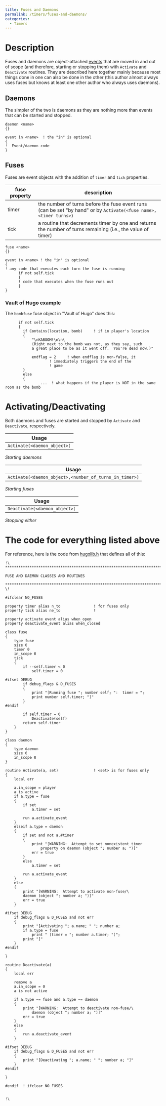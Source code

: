 ```yaml
---
title: Fuses and Daemons
permalink: /timers/fuses-and-daemons/
categories: 
  - Timers
---
```


# Description

Fuses and daemons are object-attached [events](/timers/events/) that
are moved in and out of scope (and therefore, starting or stopping them)
with `Activate` and `Deactivate`
routines. They are described here together mainly because most things
done in one can also be done in the other (this author almost always
uses fuses but knows at least one other author who always uses daemons).

## Daemons

The simpler of the two is daemons as they are nothing more than events
that can be started and stopped.

    daemon <name>
    {}

    event in <name>  ! the "in" is optional
    {
    !  Event/daemon code
    }

## Fuses

Fuses are event objects with the addition of `timer` and `tick`
properties.

| fuse property | description                                                                                                           |
|---------------|-----------------------------------------------------------------------------------------------------------------------|
| timer         | the number of turns before the fuse event runs (can be set "by hand" or by `Activate(<fuse name>, <timer turns>)`     |
| tick          | a routine that decrements timer by one and returns the number of turns remaining (i.e., the value of timer)           |

    fuse <name>
    {}

    event in <name> ! the "in" is optional
    {
    ! any code that executes each turn the fuse is running
          if not self.tick
          {
          ! code that executes when the fuse runs out
          }
    }

### Vault of Hugo example

The `bombfuse` fuse object in "Vault of Hugo" does this:

          if not self.tick
          {
            if Contains(location, bomb)     ! if in player's location
            {
                "\nKABOOM!\n\n\
                (Right next to the bomb was not, as they say, such
                a great place to be as it went off.  You're dead now.)"

                endflag = 2     ! when endflag is non-false, it
                        ! immediately triggers the end of the
                        ! game
            }
            else
            {
                    ...  ! what happens if the player is NOT in the same room as the bomb

# Activating/Deactivating

Both daemons and fuses are started and stopped by `Activate` and
`Deactivate`, respectively.

| Usage                         |
|-------------------------------|
| `Activate(<daemon_object>)` |

*Starting daemons*

| Usage                                                      |
|------------------------------------------------------------|
| `Activate(<daemon_object>,<number_of_turns_in_timer>)` |

*Starting fuses*

| Usage                           |
|---------------------------------|
| `Deactivate(<daemon_object>)` |

*Stopping either*

# The code for everything listed above

For reference, here is the code from [hugolib.h](/library/hugolib.h/)
that defines all of this:

    !\
    *****************************************************************************

    FUSE AND DAEMON CLASSES AND ROUTINES

    *****************************************************************************
    \!

    #ifclear NO_FUSES

    property timer alias n_to               ! for fuses only
    property tick alias ne_to               !

    property activate_event alias when_open
    property deactivate_event alias when_closed

    class fuse
    {
        type fuse
        size 0
        timer 0
        in_scope 0
        tick
        {
            if --self.timer < 0
                self.timer = 0

    #ifset DEBUG
            if debug_flags & D_FUSES
            {
                print "[Running fuse "; number self; ":  timer = ";
                print number self.timer; "]"
            }
    #endif

            if self.timer = 0
                Deactivate(self)
            return self.timer
        }
    }

    class daemon
    {
        type daemon
        size 0
        in_scope 0
    }

    routine Activate(a, set)                ! <set> is for fuses only
    {
        local err

        a.in_scope = player
        a is active
        if a.type = fuse
        {
            if set
                a.timer = set

            run a.activate_event
        }
        elseif a.type = daemon
        {
            if set and not a.#timer
            {
                print "[WARNING:  Attempt to set nonexistent timer
                    property on daemon (object "; number a; ")]"
                err = true
            }
            else
                a.timer = set

            run a.activate_event
        }
        else
        {
            print "[WARNING:  Attempt to activate non-fuse/\
            daemon (object "; number a; ")]"
            err = true
        }

    #ifset DEBUG
        if debug_flags & D_FUSES and not err
        {
            print "[Activating "; a.name; " "; number a;
            if a.type = fuse
                print " (timer = "; number a.timer; ")";
            print "]"
        }
    #endif

    }

    routine Deactivate(a)
    {
        local err

        remove a
        a.in_scope = 0
        a is not active

        if a.type ~= fuse and a.type ~= daemon
        {
            print "[WARNING:  Attempt to deactivate non-fuse/\
                daemon (object "; number a; ")]"
            err = true
        }
        else
        {
            run a.deactivate_event
        }

    #ifset DEBUG
        if debug_flags & D_FUSES and not err
        {
            print "[Deactivating "; a.name; " "; number a; "]"
        }
    #endif

    }

    #endif  ! ifclear NO_FUSES


    !\
